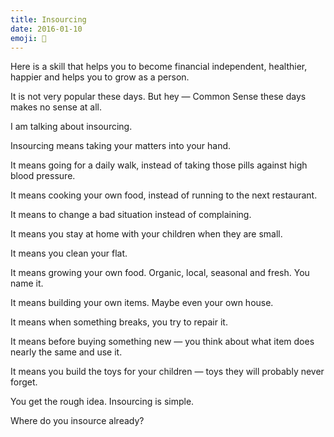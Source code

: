 ```yaml
---
title: Insourcing
date: 2016-01-10
emoji: 🏡
---
```


Here is a skill that helps you to become financial independent, healthier, happier and helps you to grow as a person.

It is not very popular these days. But hey —  Common Sense these days makes no sense at all.

I am talking about insourcing.

Insourcing means taking your matters into your hand.

It means going for a daily walk, instead of taking those pills against high blood pressure.

It means cooking your own food, instead of running to the next restaurant.

It means to change a bad situation instead of complaining.

It means you stay at home with your children when they are small.

It means you clean your flat.

It means growing your own food. Organic, local, seasonal and fresh. You name it.

It means building your own items. Maybe even your own house.

It means when something breaks, you try to repair it.

It means before buying something new — you think about what item does nearly the same and use it.

It means you build the toys for your children — toys they will probably never forget.

You get the rough idea. Insourcing is simple.

Where do you insource already?